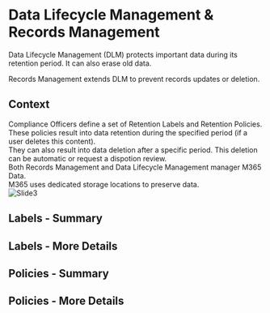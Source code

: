 # Data Lifecycle Management & Records Management

Data Lifecycle Management (DLM) protects important data during its retention period. 
It can also erase old data. 

Records Management extends DLM to prevent records updates or deletion.

## Context
Compliance Officers define a set of Retention Labels and Retention Policies.  
These policies result into data retention during the specified period (if a user deletes this content).  
They can also result into data deletion after a specific period. This deletion can be automatic or request a dispotion review.  
Both Records Management and Data Lifecycle Management manager M365 Data.  
M365 uses dedicated storage locations to preserve data.  
![Slide3](https://user-images.githubusercontent.com/104838111/183934326-4e3e6492-34a4-46a1-a72c-57a6b2276dd4.png)

## Labels - Summary

## Labels - More Details

## Policies - Summary

## Policies - More Details
